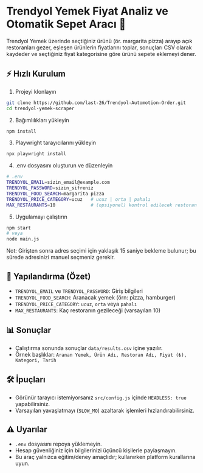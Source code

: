 # Trendyol Yemek Fiyat Analiz ve Otomatik Sepet Aracı 🍕

Trendyol Yemek üzerinde seçtiğiniz ürünü (ör. margarita pizza) arayıp açık restoranları gezer, eşleşen ürünlerin fiyatlarını toplar, sonuçları CSV olarak kaydeder ve seçtiğiniz fiyat kategorisine göre ürünü sepete eklemeyi dener.

## ⚡ Hızlı Kurulum

1. Projeyi klonlayın
```bash
git clone https://github.com/last-26/Trendyol-Automotion-Order.git
cd trendyol-yemek-scraper
```

2. Bağımlılıkları yükleyin
```bash
npm install
```

3. Playwright tarayıcılarını yükleyin
```bash
npx playwright install
```

4. .env dosyasını oluşturun ve düzenleyin
```bash
# .env
TRENDYOL_EMAIL=sizin_email@example.com
TRENDYOL_PASSWORD=sizin_sifreniz
TRENDYOL_FOOD_SEARCH=margarita pizza
TRENDYOL_PRICE_CATEGORY=ucuz   # ucuz | orta | pahalı
MAX_RESTAURANTS=10             # (opsiyonel) kontrol edilecek restoran sayısı
```

5. Uygulamayı çalıştırın
```bash
npm start
# veya
node main.js
```

Not: Girişten sonra adres seçimi için yaklaşık 15 saniye bekleme bulunur; bu sürede adresinizi manuel seçmeniz gerekir.

## 🔧 Yapılandırma (Özet)

- `TRENDYOL_EMAIL` ve `TRENDYOL_PASSWORD`: Giriş bilgileri
- `TRENDYOL_FOOD_SEARCH`: Aranacak yemek (örn: pizza, hamburger)
- `TRENDYOL_PRICE_CATEGORY`: `ucuz`, `orta` veya `pahalı`
- `MAX_RESTAURANTS`: Kaç restoranın gezileceği (varsayılan 10)

## 📊 Sonuçlar

- Çalıştırma sonunda sonuçlar `data/results.csv` içine yazılır.
- Örnek başlıklar: `Aranan Yemek, Ürün Adı, Restoran Adı, Fiyat (₺), Kategori, Tarih`

## 🛠️ İpuçları

- Görünür tarayıcı istemiyorsanız `src/config.js` içinde `HEADLESS: true` yapabilirsiniz.
- Varsayılan yavaşlatmayı (`SLOW_MO`) azaltarak işlemleri hızlandırabilirsiniz.

## ⚠️ Uyarılar

- `.env` dosyasını repoya yüklemeyin.
- Hesap güvenliğiniz için bilgilerinizi üçüncü kişilerle paylaşmayın.
- Bu araç yalnızca eğitim/deney amaçlıdır; kullanırken platform kurallarına uyun.
